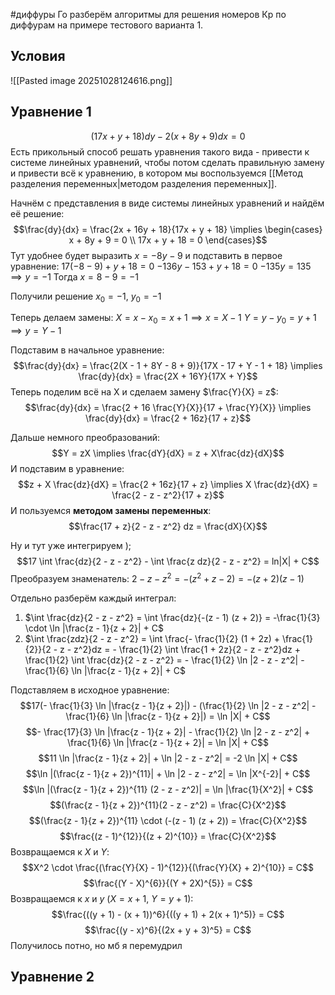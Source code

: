 #диффуры 
Го разберём алгоритмы для решения номеров Кр по диффурам на примере тестового варианта 1.

## Условия
![[Pasted image 20251028124616.png]]

## Уравнение 1
$$(17x + y + 18)dy - 2(x + 8y + 9)dx = 0$$
Есть прикольный способ решать уравнения такого вида - привести к системе линейных уравнений, чтобы потом сделать правильную замену и привести всё к уравнению, в котором мы воспользуемся [[Метод разделения переменных|методом разделения переменных]].

Начнём с представления в виде системы линейных уравнений и найдём её решение:
$$\frac{dy}{dx} = \frac{2x + 16y + 18}{17x + y + 18} \implies \begin{cases} x + 8y + 9 = 0 \\ 17x + y + 18 = 0 \end{cases}$$
Тут удобнее будет выразить $x = -8y - 9$ и подставить в первое уравнение:
$17(-8 - 9) + y + 18 = 0$
$-136y - 153 + y + 18 = 0$
$-135y = 135 \implies y = -1$
Тогда $x = 8 - 9 = -1$

Получили решение $x_0 = -1, \ y_0 = -1$

Теперь делаем замены: 
$X = x - x_0 = x + 1 \implies x = X - 1$
$Y = y - y_0 = y + 1 \implies y = Y - 1$

Подставим в начальное уравнение:
$$\frac{dy}{dx} = \frac{2(X - 1 + 8Y - 8 + 9)}{17X - 17 + Y - 1 + 18} \implies \frac{dy}{dx} = \frac{2X + 16Y}{17X + Y}$$
Теперь поделим всё на X и сделаем замену $\frac{Y}{X} = z$:
$$\frac{dy}{dx} = \frac{2 + 16 \frac{Y}{X}}{17 + \frac{Y}{X}} \implies \frac{dy}{dx} = \frac{2 + 16z}{17 + z}$$

Дальше немного преобразований:
$$Y = zX \implies \frac{dY}{dX} = z + X\frac{dz}{dX}$$
И подставим в уравнение:
$$z + X \frac{dz}{dX} = \frac{2 + 16z}{17 + z} \implies X \frac{dz}{dX} = \frac{2 - z - z^2}{17 + z}$$
И пользуемся **методом замены переменных**:
$$\frac{17 + z}{2 - z - z^2} dz = \frac{dX}{X}$$

Ну и тут уже интегрируем );
$$17 \int \frac{dz}{2 - z - z^2} - \int \frac{z dz}{2 - z - z^2} = ln|X| + C$$
Преобразуем знаменатель: $2 - z - z^2 = -(z^2 + z - 2) = -(z + 2)(z - 1)$

Отдельно разберём каждый интеграл:
1. $\int \frac{dz}{2 - z - z^2} = \int \frac{dz}{-(z - 1) (z + 2)} = -\frac{1}{3} \cdot \ln |\frac{z - 1}{z + 2}| + C$
2. $\int \frac{zdz}{2 - z - z^2} = \int \frac{- \frac{1}{2} (1 + 2z) + \frac{1}{2}}{2 - z - z^2}dz = - \frac{1}{2} \int \frac{1 + 2z}{2 - z - z^2}dz + \frac{1}{2} \int \frac{dz}{2 - z - z^2} = - \frac{1}{2} \ln |2 - z - z^2| - \frac{1}{6} \ln |\frac{z - 1}{z + 2}| + C$

Подставляем в исходное уравнение:
$$17(- \frac{1}{3} \ln |\frac{z - 1}{z + 2}|) - (\frac{1}{2} \ln |2 - z - z^2| - \frac{1}{6} \ln |\frac{z - 1}{z + 2}|) = \ln |X| + C$$
$$- \frac{17}{3} \ln |\frac{z - 1}{z + 2}| - \frac{1}{2} \ln |2 - z - z^2| + \frac{1}{6} \ln |\frac{z - 1}{z + 2}| = \ln |X| + C$$
$$11 \ln |\frac{z - 1}{z + 2}| + \ln |2 - z - z^2| = -2 \ln |X| + C$$
$$\ln |(\frac{z - 1}{z + 2})^{11}| + \ln |2 - z - z^2| = \ln |X^{-2}| + C$$
$$\ln |(\frac{z - 1}{z + 2})^{11} (2 - z - z^2)| = \ln |\frac{1}{X^2}| + C$$
$$(\frac{z - 1}{z + 2})^{11}(2 - z - z^2) = \frac{C}{X^2}$$
$$(\frac{z - 1}{z + 2})^{11} \cdot (-(z - 1) (z + 2)) = \frac{C}{X^2}$$
$$\frac{(z - 1)^{12}}{(z + 2)^{10}} = \frac{C}{X^2}$$
Возвращаемся к $X$ и $Y$:
$$X^2 \cdot \frac{(\frac{Y}{X} - 1)^{12}}{(\frac{Y}{X} + 2)^{10}} = C$$
$$\frac{(Y - X)^{6}}{(Y + 2X)^{5}} = C$$
Возвращаемся к $x$ и $y$ $(X = x + 1, \ Y = y + 1)$:
$$\frac{((y + 1) - (x + 1))^6}{((y + 1) + 2(x + 1)^5)} = C$$
$$\frac{(y - x)^6}{(2x + y + 3)^5} = C$$
Получилось потно, но мб я перемудрил
## Уравнение 2